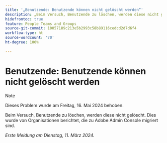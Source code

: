 ```yaml
---
title: '„Benutzende: Benutzende können nicht gelöscht werden“'
description: „Beim Versuch, Benutzende zu löschen, werden diese nicht gelöscht. Dies wurde von Organisationen berichtet, die zu Adobe Admin Console migriert sind.“
hidefromtoc: true
feature: People Teams and Groups
source-git-commit: 10057189c213e5b2993c58b89116cedcd2d7d6f4
workflow-type: ht
source-wordcount: '70'
ht-degree: 100%

---
```



# Benutzende: Benutzende können nicht gelöscht werden

>[!NOTE]
>
>Dieses Problem wurde am Freitag, 16. Mai 2024 behoben.

Beim Versuch, Benutzende zu löschen, werden diese nicht gelöscht. Dies wurde von Organisationen berichtet, die zu Adobe Admin Console migriert sind.

_Erste Meldung am Dienstag, 11. März 2024._


